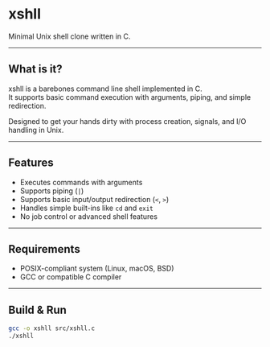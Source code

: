 # xshll

Minimal Unix shell clone written in C.  

---

## What is it?

xshll is a barebones command line shell implemented in C.  
It supports basic command execution with arguments, piping, and simple redirection.  

Designed to get your hands dirty with process creation, signals, and I/O handling in Unix.

---

## Features

- Executes commands with arguments  
- Supports piping (`|`)  
- Supports basic input/output redirection (`<`, `>`)  
- Handles simple built-ins like `cd` and `exit`  
- No job control or advanced shell features  

---

## Requirements

- POSIX-compliant system (Linux, macOS, BSD)  
- GCC or compatible C compiler  

---

## Build & Run

```bash
gcc -o xshll src/xshll.c
./xshll
